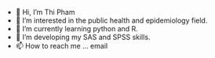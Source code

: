 - 👋 Hi, I’m Thi Pham
- 👀 I’m interested in the public health and epidemiology field.
- 🌱 I’m currently learning python and R.
- 💞️ I’m developing my SAS and SPSS skills.
- 📫 How to reach me ... email

<!---
phamtn/phamtn is a ✨ special ✨ repository because its `README.md` (this file) appears on your GitHub profile.
You can click the Preview link to take a look at your changes.
--->
